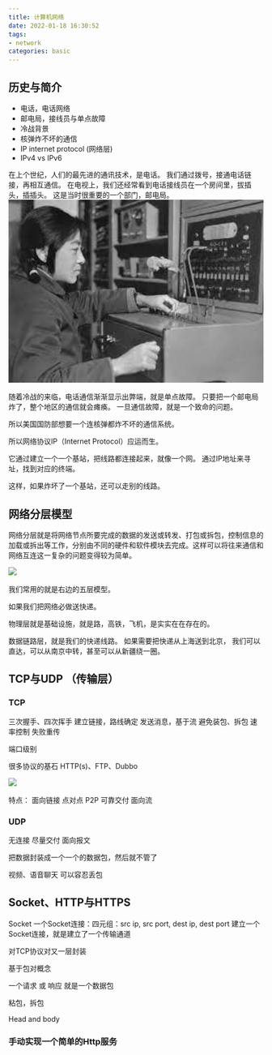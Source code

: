 ```yaml
---
title: 计算机网络
date: 2022-01-18 16:30:52
tags: 
- network
categories: basic
---
```

## 历史与简介
- 电话，电话网络
- 邮电局，接线员与单点故障
- 冷战背景
- 核弹炸不坏的通信
- IP internet protocol (网络层)
- IPv4 vs IPv6

在上个世纪，人们的最先进的通讯技术，是电话。
我们通过拨号，接通电话链接，再相互通信。
在电视上，我们还经常看到电话接线员在一个房间里，拔插头，插插头。 
这是当时很重要的一个部门，邮电局。
![](assets/jGGGSd.png)


随着冷战的来临，电话通信渐渐显示出弊端，就是单点故障。
只要把一个邮电局炸了，整个地区的通信就会瘫痪。
一旦通信故障，就是一个致命的问题。

所以美国国防部想要一个连核弹都炸不坏的通信系统。

所以网络协议IP（Internet Protocol）应运而生。

它通过建立一个一个基站，把线路都连接起来，就像一个网。
通过IP地址来寻址，找到对应的终端。

这样，如果炸坏了一个基站，还可以走别的线路。



<!--more-->

## 网络分层模型
网络分层就是将网络节点所要完成的数据的发送或转发、打包或拆包，控制信息的加载或拆出等工作，分别由不同的硬件和软件模块去完成。这样可以将往来通信和网络互连这一复杂的问题变得较为简单。

![](https://cp-images.oss-cn-hangzhou.aliyuncs.com/DoyVUQ.png)

我们常用的就是右边的五层模型。

如果我们把网络必做送快递。

物理层就是基础设施，就是路，高铁，飞机，是实实在在存在的。

数据链路层，就是我们的快递线路。
如果需要把快递从上海送到北京，
我们可以直达，可以从南京中转，甚至可以从新疆绕一圈。





## TCP与UDP （传输层）
### TCP

三次握手、四次挥手
建立链接，路线确定
发送消息，基于流
避免装包、拆包
速率控制
失败重传

端口级别

很多协议的基石
HTTP(s)、FTP、Dubbo

![](https://cp-images.oss-cn-hangzhou.aliyuncs.com/SxZ9xf.png)

特点：
面向链接
点对点 P2P
可靠交付
面向流

### UDP
无连接
尽量交付
面向报文

把数据封装成一个一个的数据包，然后就不管了

视频、语音聊天  可以容忍丢包

## Socket、HTTP与HTTPS

Socket
一个Socket连接：四元组：src ip, src port, dest ip, dest port
建立一个Socket连接，就是建立了一个传输通道


对TCP协议对又一层封装

基于包对概念

一个请求 或 响应 就是一个数据包

粘包，拆包

Head and body

### 手动实现一个简单的Http服务

